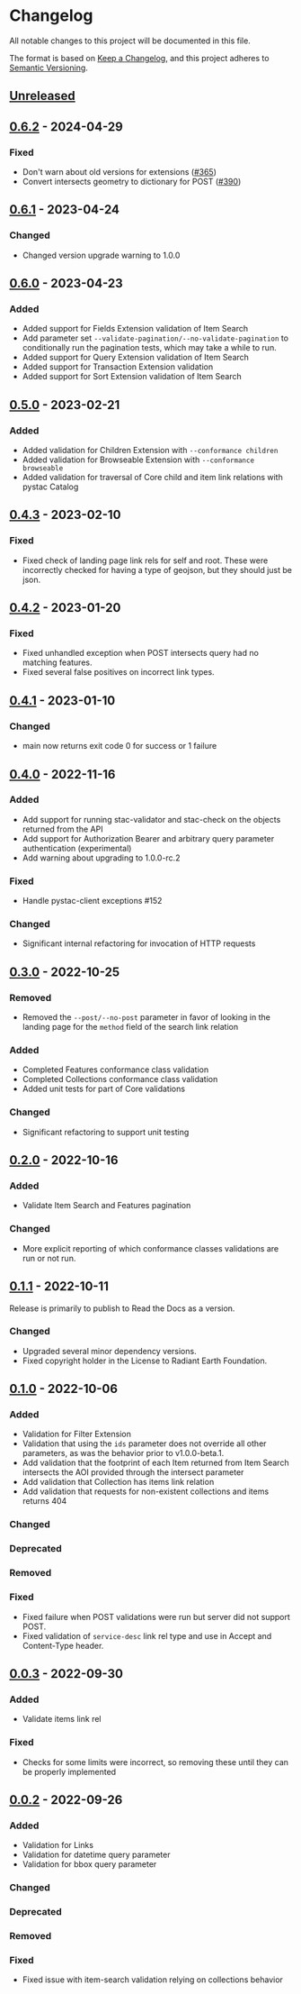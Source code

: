 # Changelog

All notable changes to this project will be documented in this file.

The format is based on [Keep a Changelog](https://keepachangelog.com/en/1.0.0/),
and this project adheres to [Semantic Versioning](https://semver.org/spec/v2.0.0.html).

## [Unreleased]

## [0.6.2] - 2024-04-29

### Fixed

- Don't warn about old versions for extensions ([#365](https://github.com/stac-utils/stac-api-validator/pull/365))
- Convert intersects geometry to dictionary for POST ([#390](https://github.com/stac-utils/stac-api-validator/pull/390))

## [0.6.1] - 2023-04-24

### Changed

- Changed version upgrade warning to 1.0.0

## [0.6.0] - 2023-04-23

### Added

- Added support for Fields Extension validation of Item Search
- Add parameter set `--validate-pagination/--no-validate-pagination` to conditionally run the pagination tests, which may take a while to run.
- Added support for Query Extension validation of Item Search
- Added support for Transaction Extension validation
- Added support for Sort Extension validation of Item Search

## [0.5.0] - 2023-02-21

### Added

- Added validation for Children Extension with `--conformance children`
- Added validation for Browseable Extension with `--conformance browseable`
- Added validation for traversal of Core child and item link relations with pystac Catalog

## [0.4.3] - 2023-02-10

### Fixed

- Fixed check of landing page link rels for self and root. These were incorrectly
  checked for having a type of geojson, but they should just be json.

## [0.4.2] - 2023-01-20

### Fixed

- Fixed unhandled exception when POST intersects query had no matching features.
- Fixed several false positives on incorrect link types.

## [0.4.1] - 2023-01-10

### Changed

- main now returns exit code 0 for success or 1 failure

## [0.4.0] - 2022-11-16

### Added

- Add support for running stac-validator and stac-check on the objects returned from the API
- Add support for Authorization Bearer and arbitrary query parameter authentication (experimental)
- Add warning about upgrading to 1.0.0-rc.2

### Fixed

- Handle pystac-client exceptions #152

### Changed

- Significant internal refactoring for invocation of HTTP requests

## [0.3.0] - 2022-10-25

### Removed

- Removed the `--post/--no-post` parameter in favor of looking in the landing page for the `method` field of the
  search link relation

### Added

- Completed Features conformance class validation
- Completed Collections conformance class validation
- Added unit tests for part of Core validations

### Changed

- Significant refactoring to support unit testing

## [0.2.0] - 2022-10-16

### Added

- Validate Item Search and Features pagination

### Changed

- More explicit reporting of which conformance classes validations are run or not run.

## [0.1.1] - 2022-10-11

Release is primarily to publish to Read the Docs as a version.

### Changed

- Upgraded several minor dependency versions.
- Fixed copyright holder in the License to Radiant Earth Foundation.

## [0.1.0] - 2022-10-06

### Added

- Validation for Filter Extension
- Validation that using the `ids` parameter does not override all other parameters, as was the behavior
  prior to v1.0.0-beta.1.
- Add validation that the footprint of each Item returned from Item Search intersects the AOI provided
  through the intersect parameter
- Add validation that Collection has items link relation
- Add validation that requests for non-existent collections and items returns 404

### Changed

### Deprecated

### Removed

### Fixed

- Fixed failure when POST validations were run but server did not support POST.
- Fixed validation of `service-desc` link rel type and use in Accept and Content-Type header.

## [0.0.3] - 2022-09-30

### Added

- Validate items link rel

### Fixed

- Checks for some limits were incorrect, so removing these until they can be properly implemented

## [0.0.2] - 2022-09-26

### Added

- Validation for Links
- Validation for datetime query parameter
- Validation for bbox query parameter

### Changed

### Deprecated

### Removed

### Fixed

- Fixed issue with item-search validation relying on collections behavior

[unreleased]: https://github.com/stac-utils/stac-api-validator/compare/v0.6.2...main
[0.6.2]: https://github.com/stac-utils/stac-api-validator/tree/v0.6.2
[0.6.1]: https://github.com/stac-utils/stac-api-validator/tree/v0.6.1
[0.6.0]: https://github.com/stac-utils/stac-api-validator/tree/v0.6.0
[0.5.0]: https://github.com/stac-utils/stac-api-validator/tree/v0.5.0
[0.4.3]: https://github.com/stac-utils/stac-api-validator/tree/v0.4.3
[0.4.2]: https://github.com/stac-utils/stac-api-validator/tree/v0.4.2
[0.4.1]: https://github.com/stac-utils/stac-api-validator/tree/v0.4.1
[0.4.0]: https://github.com/stac-utils/stac-api-validator/tree/v0.4.0
[0.3.0]: https://github.com/stac-utils/stac-api-validator/tree/v0.3.0
[0.2.0]: https://github.com/stac-utils/stac-api-validator/tree/v0.2.0
[0.1.1]: https://github.com/stac-utils/stac-api-validator/tree/v0.1.1
[0.1.0]: https://github.com/stac-utils/stac-api-validator/tree/v0.1.0
[0.0.3]: https://github.com/stac-utils/stac-api-validator/tree/v0.0.3
[0.0.2]: https://github.com/stac-utils/stac-api-validator/tree/v0.0.2
